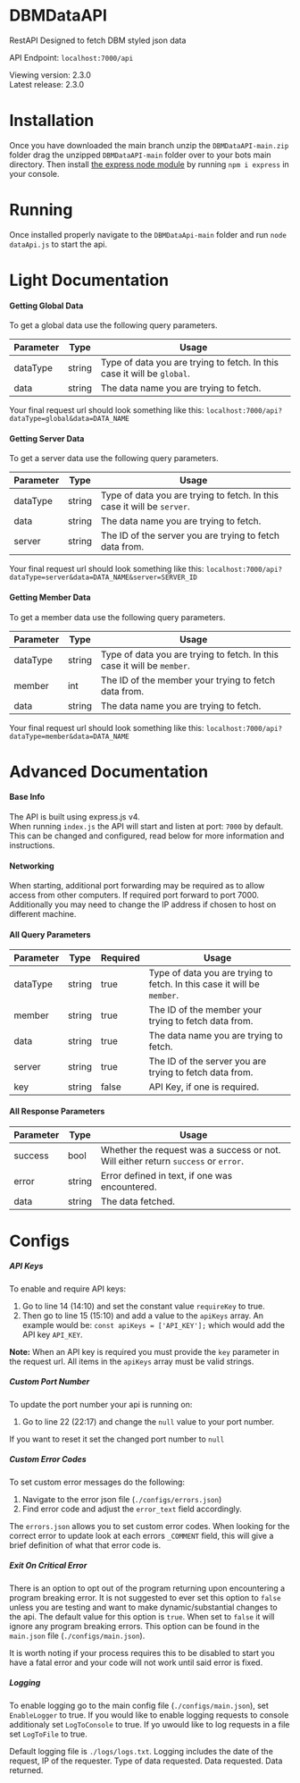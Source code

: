 # DBMDataAPI
RestAPI Designed to fetch DBM styled json data

API Endpoint: `localhost:7000/api`

Viewing version: 2.3.0
<br>
Latest release: 2.3.0

# Installation

Once you have downloaded the main branch unzip the `DBMDataAPI-main.zip` folder drag the unzipped `DBMDataAPI-main` folder over to your bots main directory. Then install [the express node module](https://www.npmjs.com/package/express) by running `npm i express` in your console.

# Running

Once installed properly navigate to the `DBMDataApi-main` folder and run `node dataApi.js` to start the api.

# Light Documentation

#### Getting Global Data ####

To get a global data use the following query parameters.

Parameter | Type | Usage
--------- | ---- | -----
dataType | string | Type of data you are trying to fetch. In this case it will be `global`.
data | string | The data name you are trying to fetch.

Your final request url should look something like this: `localhost:7000/api?dataType=global&data=DATA_NAME`

#### Getting Server Data ####

To get a server data use the following query parameters.

Parameter | Type | Usage
--------- | ---- | -----
dataType | string | Type of data you are trying to fetch. In this case it will be `server`.
data | string | The data name you are trying to fetch.
server | string | The ID of the server you are trying to fetch data from.

Your final request url should look something like this: `localhost:7000/api?dataType=server&data=DATA_NAME&server=SERVER_ID`

#### Getting Member Data ####

To get a member data use the following query parameters.

Parameter | Type | Usage
--------- | ---- | -----
dataType | string | Type of data you are trying to fetch. In this case it will be `member`.
member | int | The ID of the member your trying to fetch data from.
data | string | The data name you are trying to fetch.

Your final request url should look something like this: `localhost:7000/api?dataType=member&data=DATA_NAME`

# Advanced Documentation

#### Base Info ####

The API is built using express.js v4.<br>
When running `index.js` the API will start and listen at port: `7000` by default. This can be changed and configured, read below for more information and instructions.

#### Networking ####

When starting, additional port forwarding may be required as to allow access from other computers. If required port forward to port 7000. Additionally you may need to change the IP address if chosen to host on different machine.

#### All Query Parameters ####

Parameter | Type | Required | Usage
--------- | ---- | -------- | -----
dataType | string | true | Type of data you are trying to fetch. In this case it will be `member`.
member | string | true | The ID of the member your trying to fetch data from.
data | string | true | The data name you are trying to fetch.
server | string | true | The ID of the server you are trying to fetch data from.
key | string | false | API Key, if one is required.

#### All Response Parameters ####

Parameter | Type | Usage
--------- | ---- | -----
success | bool | Whether the request was a success or not. Will either return `success` or `error`.
error | string | Error defined in text, if one was encountered.
data | string | The data fetched.

# Configs

##### API Keys #####
To enable and require API keys:

1. Go to line 14 (14:10) and set the constant value `requireKey` to true.
2. Then go to line 15 (15:10) and add a value to the `apiKeys` array. An example would be: `const apiKeys = ['API_KEY'];` which would add the API key `API_KEY`.

**Note:** 
When an API key is required you must provide the `key` parameter in the request url. 
All items in the `apiKeys` array must be valid strings.

##### Custom Port Number #####
To update the port number your api is running on:
1. Go to line 22 (22:17) and change the `null` value to your port number.

If you want to reset it set the changed port number to `null`

##### Custom Error Codes #####
To set custom error messages do the following:
1. Navigate to the error json file (`./configs/errors.json`)
2. Find error code and adjust the `error_text` field accordingly.

The `errors.json` allows you to set custom error codes. When looking for the correct error to update look at each errors `_COMMENT` field, this will give a brief definition of what that error code is.

##### Exit On Critical Error #####
There is an option to opt out of the program returning upon encountering a program breaking error. It is not suggested to ever set this option to `false` unless you are testing and want to make dynamic/substantial changes to the api. The default value for this option is `true`. When set to `false` it will ignore any program breaking errors. This option can be found in the `main.json` file (`./configs/main.json`).

It is worth noting if your process requires this to be disabled to start you have a fatal error and your code will not work until said error is fixed.

##### Logging #####

To enable logging go to the main config file (`./configs/main.json`), set `EnableLogger` to true.
If you would like to enable logging requests to console additionaly set `LogToConsole` to true.
If yo uwould like to log requests in a file set `LogToFile` to true.

Default logging file is `./logs/logs.txt`. Logging includes the date of the request, IP of the requester. Type of data requested. Data requested. Data returned.
